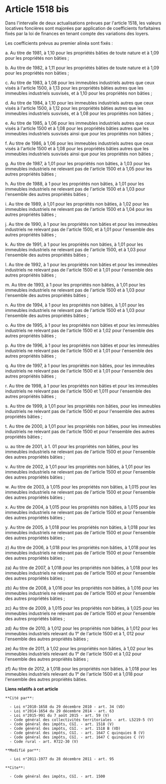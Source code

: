 # Article 1518 bis

Dans l'intervalle de deux actualisations prévues par l'article 1518, les valeurs locatives foncières sont majorées par
application de coefficients forfaitaires fixés par la loi de finances en tenant compte des variations des loyers. 

Les coefficients prévus au premier alinéa sont fixés : 

a. Au titre de 1981, à 1,10 pour les propriétés bâties de toute nature et à 1,09 pour les propriétés non bâties ; 

b. Au titre de 1982, à 1,11 pour les propriétés bâties de toute nature et à 1,09 pour les propriétés non bâties ; 

c. Au titre de 1983, à 1,08 pour les immeubles industriels autres que ceux visés à l'article 1500, à 1,13 pour les propriétés
bâties autres que les immeubles industriels susvisés, et à 1,10 pour les propriétés non bâties ; 

d. Au titre de 1984, à 1,10 pour les immeubles industriels autres que ceux visés à l'article 1500, à 1,12 pour les propriétés
bâties autres que les immeubles industriels susvisés, et à 1,08 pour les propriétés non bâties ; 

e. Au titre de 1985, à 1,06 pour les immeubles industriels autres que ceux visés à l'article 1500 et à 1,08 pour les
propriétés bâties autres que les immeubles industriels susvisés ainsi que pour les propriétés non bâties ; 

f. Au titre de 1986, à 1,06 pour les immeubles industriels autres que ceux visés à l'article 1500 et à 1,08 pour les
propriétés bâties autres que les immeubles industriels susvisés ainsi que pour les propriétés non bâties ; 

g. Au titre de 1987, à 1,01 pour les propriétés non bâties, à 1,03 pour les immeubles industriels ne relevant pas de
l'article 1500 et à 1,05 pour les autres propriétés bâties ; 

h. Au titre de 1988, à 1 pour les propriétés non bâties, à 1,01 pour les immeubles industriels ne relevant pas de l'article
1500 et à 1,03 pour l'ensemble des autres propriétés bâties ; 

i. Au titre de 1989, à 1,01 pour les propriétés non bâties, à 1,02 pour les immeubles industriels ne relevant pas de
l'article 1500 et à 1,04 pour les autres propriétés bâties ; 

j. Au titre de 1990, à 1 pour les propriétés non bâties et pour les immeubles industriels ne relevant pas de l'article 1500,
et à 1,01 pour l'ensemble des autres propriétés bâties ; 

k. Au titre de 1991, à 1 pour les propriétés non bâties, à 1,01 pour les immeubles industriels ne relevant pas de l'article
1500, et à 1,03 pour l'ensemble des autres propriétés bâties ; 

l. Au titre de 1992, à 1 pour les propriétés non bâties et pour les immeubles industriels ne relevant pas de l'article 1500
et à 1,01 pour l'ensemble des autres propriétés bâties ; 

m. Au titre de 1993, à 1 pour les propriétés non bâties, à 1,01 pour les immeubles industriels ne relevant pas de l'article
1500 et à 1,03 pour l'ensemble des autres propriétés bâties ; 

n. Au titre de 1994, à 1 pour les propriétés non bâties, à 1,01 pour les immeubles industriels ne relevant pas de l'article
1500 et à 1,03 pour l'ensemble des autres propriétés bâties ; 

o. Au titre de 1995, à 1 pour les propriétés non bâties et pour les immeubles industriels ne relevant pas de l'article 1500
et à 1,02 pour l'ensemble des autres propriétés bâties ; 

p. Au titre de 1996, à 1 pour les propriétés non bâties et pour les immeubles industriels ne relevant pas de l'article 1500
et à 1,01 pour l'ensemble des autres propriétés bâties ; 

q. Au titre de 1997, à 1 pour les propriétés non bâties, pour les immeubles industriels ne relevant pas de l'article 1500 et
à 1,01 pour l'ensemble des autres propriétés bâties ; 

r. Au titre de 1998, à 1 pour les propriétés non bâties et pour les immeubles industriels ne relevant pas de l'article 1500
et 1,011 pour l'ensemble des autres propriétés bâties ; 

s. Au titre de 1999, à 1,01 pour les propriétés non bâties, pour les immeubles industriels ne relevant pas de l'article 1500
et pour l'ensemble des autres propriétés bâties ; 

t. Au titre de 2000, à 1,01 pour les propriétés non bâties, pour les immeubles industriels ne relevant pas de l'article 1500
et pour l'ensemble des autres propriétés bâties ; 

u. au titre de 2001, à 1. 01 pour les propriétés non bâties, pour les immeubles industriels ne relevant pas de l'article 1500
et pour l'ensemble des autres propriétés bâties ; 

v. Au titre de 2002, à 1,01 pour les propriétés non bâties, à 1,01 pour les immeubles industriels ne relevant pas de
l'article 1500 et pour l'ensemble des autres propriétés bâties ; 

w. Au titre de 2003, à 1,015 pour les propriétés non bâties, à 1,015 pour les immeubles industriels ne relevant pas de
l'article 1500 et pour l'ensemble des autres propriétés bâties ; 

x. Au titre de 2004, à 1,015 pour les propriétés non bâties, à 1,015 pour les immeubles industriels ne relevant pas de
l'article 1500 et pour l'ensemble des autres propriétés bâties ; 

y. Au titre de 2005, à 1,018 pour les propriétés non bâties, à 1,018 pour les immeubles industriels ne relevant pas de
l'article 1500 et pour l'ensemble des autres propriétés bâties ; 

z) Au titre de 2006, à 1,018 pour les propriétés non bâties, à 1,018 pour les immeubles industriels ne relevant pas de
l'article 1500 et pour l'ensemble des autres propriétés bâties ; 

za) Au titre de 2007, à 1,018 pour les propriétés non bâties, à 1,018 pour les immeubles industriels ne relevant pas de
l'article 1500 et pour l'ensemble des autres propriétés bâties ; 

zb) Au titre de 2008, à 1,016 pour les propriétés non bâties, à 1,016 pour les immeubles industriels ne relevant pas de
l'article 1500 et pour l'ensemble des autres propriétés bâties ;

zc) Au titre de 2009, à 1,015 pour les propriétés non bâties, à 1,025 pour les immeubles industriels ne relevant pas de
l'article 1500 et pour l'ensemble des autres propriétés bâties ; 

zd) Au titre de 2010, à 1,012 pour les propriétés non bâties, à 1,012 pour les immeubles industriels relevant du 1° de
l'article 1500 et à 1, 012 pour l'ensemble des autres propriétés bâties ;

ze) Au titre de 2011, à 1,02 pour les propriétés non bâties, à 1,02 pour  les immeubles industriels relevant du 1° de
l'article 1500 et à 1,02  pour l'ensemble des autres propriétés bâties ;

zf) Au titre de 2012, à 1,018 pour les propriétés non bâties, à 1,018  pour les immeubles industriels relevant du 1° de
l'article 1500 et à  1,018 pour l'ensemble des autres propriétés bâties.

**Liens relatifs à cet article**

	**Cité par**:

	  - Loi n°2010-1658 du 29 décembre 2010 - art. 34 (VD)
	  - Loi n°2014-1654 du 29 décembre 2014 - art. 63
	  - Loi n°2015-991 du 7 août 2015 - art. 59 (V)
	  - Code général des collectivités territoriales - art. L5219-5 (V)
	  - Code général des impôts, CGI. - art. 1518 (V)
	  - Code général des impôts, CGI. - art. 1518 B (VD)
	  - Code général des impôts, CGI. - art. 1647 C quinquies B (V)
	  - Code général des impôts, CGI. - art. 1647 C quinquies C (V)
	  - Code rural - art. R722-30 (V)

	**Modifié par**:

	  - Loi n°2011-1977 du 28 décembre 2011 - art. 95

	**Cite**:

	  - Code général des impôts, CGI. - art. 1500
